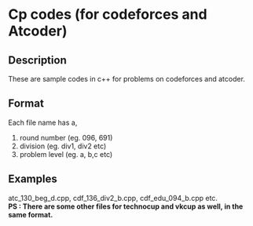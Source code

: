 # Cp codes (for codeforces and Atcoder)
## Description
These are sample codes in c++ for problems on codeforces and atcoder.
## Format
Each file name has a,
1. round number (eg. 096, 691)
2. division (eg. div1, div2 etc)
3. problem level (eg. a, b,c etc)
## Examples
atc_130_beg_d.cpp, cdf_136_div2_b.cpp, cdf_edu_094_b.cpp etc. \
**PS : There are some other files for technocup and vkcup as well, in the same format.**
